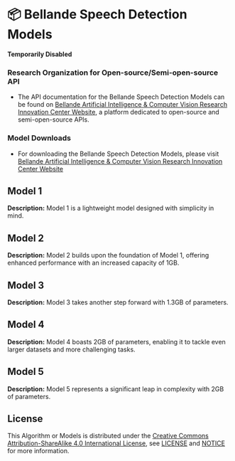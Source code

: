 # 📦 Bellande Speech Detection Models

**Temporarily Disabled**
### Research Organization for Open-source/Semi-open-source API
- The API documentation for the Bellande Speech Detection Models can be found on [Bellande Artificial Intelligence & Computer Vision Research Innovation Center Website](https://artificial-intelligence-computer-vision.github.io), a platform dedicated to open-source and semi-open-source APIs.

### Model Downloads
- For downloading the Bellande Speech Detection Models, please visit [Bellande Artificial Intelligence & Computer Vision Research Innovation Center Website](https://artificial-intelligence-computer-vision.github.io)

## Model 1
**Description:** Model 1 is a lightweight model designed with simplicity in mind.

## Model 2
**Description:** Model 2 builds upon the foundation of Model 1, offering enhanced performance with an increased capacity of 1GB.

## Model 3
**Description:** Model 3 takes another step forward with 1.3GB of parameters.

## Model 4
**Description:** Model 4 boasts 2GB of parameters, enabling it to tackle even larger datasets and more challenging tasks.

## Model 5
**Description:** Model 5 represents a significant leap in complexity with 2GB of parameters.


## License
This Algorithm or Models is distributed under the [Creative Commons Attribution-ShareAlike 4.0 International License](http://creativecommons.org/licenses/by-sa/4.0/), see [LICENSE](https://github.com/RonaldsonBellande/bellande_3d_computer_vision_models/blob/main/LICENSE) and [NOTICE](https://github.com/RonaldsonBellande/bellande_3d_computer_vision_models/blob/main/LICENSE) for more information.
